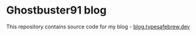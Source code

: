 # Ghostbuster91 blog

This repository contains source code for my blog - [blog.typesafebrew.dev](https://blog.typesafebrew.dev)
